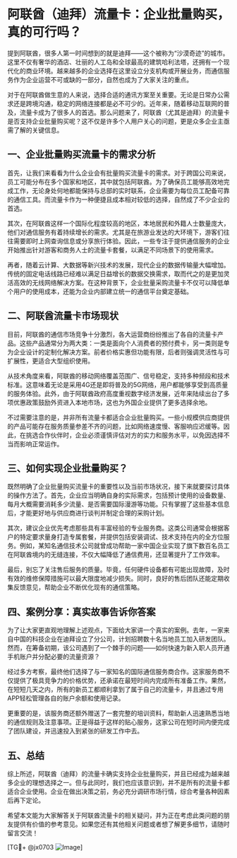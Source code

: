 # 阿联酋（迪拜）流量卡：企业批量购买，真的可行吗？

提到阿联酋，很多人第一时间想到的就是迪拜——这个被称为“沙漠奇迹”的城市。这里不仅有奢华的酒店、壮丽的人工岛和全球最高的建筑哈利法塔，还拥有一个现代化的商业环境。越来越多的企业选择在这里设立分支机构或开展业务，而通信服务作为企业运营不可或缺的一部分，自然也成为了大家关注的重点。

对于在阿联酋做生意的人来说，选择合适的通讯方案至关重要。无论是日常办公需求还是跨境沟通，稳定的网络连接都是必不可少的。近年来，随着移动互联网的普及，流量卡成为了很多人的首选。那么问题来了，阿联酋（尤其是迪拜）的流量卡是否支持企业批量购买呢？这不仅是许多个人用户关心的问题，更是众多企业主亟需了解的关键信息。

## 一、企业批量购买流量卡的需求分析

首先，让我们来看看为什么企业会有批量购买流量卡的需求。对于跨国公司来说，员工可能分布在多个国家和地区，其中就包括阿联酋。为了确保员工能够高效地完成工作，无论身处何地都能保持与总部的实时联系，企业需要为每位员工配备可靠的通信工具。而流量卡作为一种便捷且成本相对较低的选择，自然成了不少企业的首选。

其次，在阿联酋这样一个国际化程度较高的地区，本地居民和外籍人士数量庞大，他们对通信服务有着持续增长的需求。尤其是在旅游业发达的大环境下，游客们往往需要即时上网查询信息或分享旅行体验。因此，一些专注于提供通信服务的企业开始推出针对游客和商务人士的流量卡套餐，以满足不同场景下的使用需求。

再者，随着云计算、大数据等新兴技术的发展，现代企业的数据传输量大幅增加。传统的固定电话线路已经难以满足日益增长的数据交换需求，取而代之的是更加灵活高效的无线网络解决方案。在这种背景下，企业批量采购流量卡不仅可以降低单个用户的使用成本，还能为企业内部建立统一的通信平台奠定基础。

## 二、阿联酋流量卡市场现状

目前，阿联酋的通信市场竞争十分激烈，各大运营商纷纷推出了各自的流量卡产品。这些产品通常分为两大类：一类是面向个人消费者的预付费卡，另一类则是专为企业设计的定制化解决方案。前者价格实惠但功能有限，后者则强调灵活性与可扩展性，更适合大型组织使用。

从技术角度来看，阿联酋的移动网络覆盖范围广、信号稳定，支持多种频段和技术标准。这意味着无论是采用4G还是即将普及的5G网络，用户都能够享受到高质量的服务体验。此外，由于阿联酋政府高度重视数字经济发展，近年来陆续出台了多项优惠政策鼓励外资进入本地市场，这也为外国企业提供了更多选择余地。

不过需要注意的是，并非所有流量卡都适合企业批量购买。一些小规模供应商提供的产品可能存在服务质量参差不齐的问题，比如网络速度慢、客服响应迟缓等。因此，在挑选合作伙伴时，企业必须谨慎评估对方的实力和服务水平，以免因选择不当而影响正常运作。

## 三、如何实现企业批量购买？

既然明确了企业批量购买流量卡的重要性以及当前市场状况，接下来就要探讨具体的操作方法了。首先，企业应当明确自身的实际需求，包括预计使用的设备数量、每月大概需要消耗多少流量、是否需要国际漫游等功能。只有掌握了这些基本信息后，才能更好地与供应商进行谈判并制定合理的采购计划。

其次，建议企业优先考虑那些具有丰富经验的专业服务商。这类公司通常会根据客户的特定要求量身打造专属套餐，并提供包括安装调试、技术支持在内的全方位服务。例如，某知名通信技术公司就曾成功帮助一家中国企业实现了旗下数百名员工在阿联酋境内的无缝连接，不仅大幅降低了通信费用，还显著提升了工作效率。

最后，别忘了关注售后服务的质量。毕竟，任何硬件设备都有可能出现故障，及时有效的维修保障措施可以最大限度地减少损失。同时，良好的售后团队还能定期收集反馈意见，帮助企业不断优化现有的通信策略。

## 四、案例分享：真实故事告诉你答案

为了让大家更直观地理解上述观点，下面给大家讲一个真实的案例。去年，一家来自中国的科技企业在迪拜设立了分公司，计划招聘数十名当地员工加入研发团队。然而，在筹备初期，该公司遇到了一个棘手的问题——如何快速为新入职人员开通手机账户并分配必要的流量资源？

经过多方考察，最终他们选择了与一家知名的国际通信服务商合作。这家服务商不仅提供了极具竞争力的价格优势，还承诺在最短时间内完成所有准备工作。果然，在短短几天之内，所有的新员工都顺利拿到了属于自己的流量卡，并且通过专用APP轻松管理各自的账户余额和使用记录。

更重要的是，该服务商还额外赠送了一套完整的培训资料，帮助新人迅速熟悉当地的通信规则及注意事项。正是得益于这样的贴心服务，这家公司在短时间内便完成了团队建设，并迅速投入到紧张的研发工作中去。

## 五、总结

综上所述，阿联酋（迪拜）的流量卡确实支持企业批量购买，并且已经成为越来越多企业的理想选择之一。但与此同时，我们也应该意识到，并不是所有的流量卡都适合企业使用。企业在做出决策之前，务必充分调研市场行情，综合考量各种因素后再下定论。

希望本文能为大家解答关于阿联酋流量卡的相关疑问，并为正在考虑此类问题的朋友提供有价值的参考意见。如果您还有其他相关问题或者想了解更多细节，请随时留言交流！

[TG💪+ @jx0703 ![Image](https://github.com/user-attachments/assets/dbca1d08-cadb-493c-b0ec-ad6f7a83f270)]